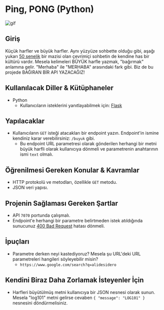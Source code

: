 # Ping, PONG (Python)

![gif](https://media.giphy.com/media/rpbYdRj0y1iRLdcRtE/giphy.gif)

## Giriş

Küçük harfler ve büyük harfler. Aynı yüzyüze sohbette olduğu gibi, aşağı yukarı [50 senelik](https://en.wikipedia.org/wiki/Online_chat) bir mazisi olan çevrimiçi sohbetin de kendine has bir kültürü vardır. Mesela kelimeleri BÜYÜK harfle yazmak, "bağırmak" anlamına gelir. "Merhaba" ile "MERHABA" arasındaki fark gibi. Biz de bu projede BAĞIRAN BİR API YAZACAĞIZ!

## Kullanılacak Diller & Kütüphaneler

- Python
  - Kullanıcıların isteklerini yanıtlayabilmek için: [Flask](https://flask.palletsprojects.com/en/2.3.x/)

## Yapılacaklar

- Kullanıcıların `GET` isteği atacakları bir endpoint yazın. Endpoint'in ismine kendiniz karar verebilirsiniz: `/buyuk` gibi.
  - Bu endpoint URL parametresi olarak gönderilen herhangi bir metni büyük harfli olarak kullanıcıya dönmeli ve parametrenin anahtarının ismi `text` olmalı.

## Öğrenilmesi Gereken Konular & Kavramlar

- HTTP protokolü ve metodları, özellikle `GET` metodu.
- JSON veri yapısı.

## Projenin Sağlaması Gereken Şartlar

- API `7070` portunda çalışmalı.
- Endpoint'e herhangi bir parametre belirtmeden istek atıldığında sunucunuz [400 Bad Request](https://developer.mozilla.org/en-US/docs/Web/HTTP/Status/400) hatası dönmeli.

## İpuçları

- Parametre derken neyi kastediyoruz? Mesela şu URL'deki URL parametreleri hangileri söyleyebilir misin?
  - `https://www.google.com/search?q=alidesidero`

## Kendini Biraz Daha Zorlamak İsteyenler İçin

- Harfleri büyütülmüş metni kullanıcıya bir JSON nesnesi olarak sunun. Mesela "log101" metni gelirse cevaben `{ "message": "LOG101" }` nesnesini döndürmelisiniz.
